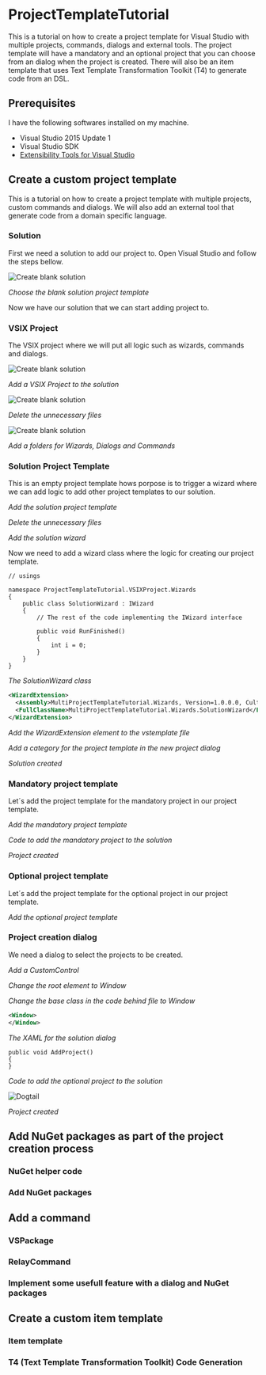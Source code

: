 # ProjectTemplateTutorial
This is a tutorial on how to create a project template for Visual Studio with multiple projects, commands, dialogs and external tools.
The project template will have a mandatory and an optional project that you can choose from an dialog when the project is created.
There will also be an item template that uses Text Template Transformation Toolkit (T4) to generate code from an DSL.

## Prerequisites
I have the following softwares installed on my machine.

* Visual Studio 2015 Update 1
* Visual Studio SDK
* [Extensibility Tools for Visual Studio](https://github.com/madskristensen/ExtensibilityTools)

## Create a custom project template
This is a tutorial on how to create a project template with multiple projects, custom commands and dialogs. We will also add an external tool that generate code from a domain specific language.

### Solution
First we need a solution to add our project to. Open Visual Studio and follow the steps bellow.

![Create blank solution](Images/0010_Solution/0010.PNG)

*Choose the blank solution project template*

Now we have our solution that we can start adding project to.

### VSIX Project
The VSIX project where we will put all logic such as wizards, commands and dialogs. 

![Create blank solution](Images/0020_VSIX/0010.PNG)

*Add a VSIX Project to the solution*

![Create blank solution](Images/0020_VSIX/0020.PNG)

*Delete the unnecessary files*

![Create blank solution](Images/0020_VSIX/0030.PNG)

*Add a folders for Wizards, Dialogs and Commands*

### Solution Project Template
This is an empty project template hows porpose is to trigger a wizard where we can add logic to add other project templates to our solution.

*Add the solution project template*

*Delete the unnecessary files*

*Add the solution wizard*

Now we need to add a wizard class where the logic for creating our project template.
 
```CSharp
// usings

namespace ProjectTemplateTutorial.VSIXProject.Wizards
{
    public class SolutionWizard : IWizard
    {
        // The rest of the code implementing the IWizard interface
                
        public void RunFinished()
        {
            int i = 0;
        }
    }
}
```
*The SolutionWizard class*

```xml
<WizardExtension>
  <Assembly>MultiProjectTemplateTutorial.Wizards, Version=1.0.0.0, Culture=neutral, PublicKeyToken=b490d4518b7bc751</Assembly>
  <FullClassName>MultiProjectTemplateTutorial.Wizards.SolutionWizard</FullClassName>
</WizardExtension>
```
*Add the WizardExtension element to the vstemplate file*

*Add a category for the project template in the new project dialog*

*Solution created*

### Mandatory project template
Let´s add the project template for the mandatory project in our project template.

*Add the mandatory project template*

*Code to add the mandatory project to the solution*

*Project created*

### Optional project template
Let´s add the project template for the optional project in our project template.

*Add the optional project template*

### Project creation dialog
We need a dialog to select the projects to be created.

*Add a CustomControl*

*Change the root element to Window*

*Change the base class in the code behind file to Window*

```xml
<Window>
</Window>
```
*The XAML for the solution dialog*

```CSharp
public void AddProject()
{
}
```
*Code to add the optional project to the solution*

![Dogtail](http://www.dogtail.se/dogtail.gif2)

*Project created*

## Add NuGet packages as part of the project creation process

### NuGet helper code

### Add NuGet packages

## Add a command

### VSPackage

### RelayCommand

### Implement some usefull feature with a dialog and NuGet packages

## Create a custom item template

### Item template

### T4 (Text Template Transformation Toolkit) Code Generation 
